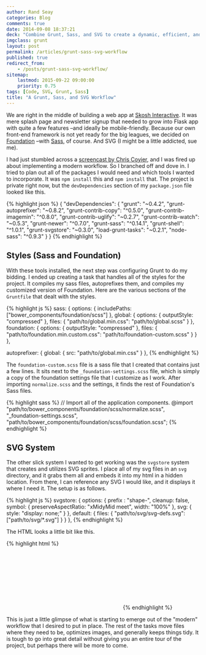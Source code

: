```yaml
---
author: Rand Seay
categories: Blog
comments: true
date: 2014-09-08 18:37:21
deck: "Combine Grunt, Sass, and SVG to create a dynamic, efficient, and intuitive development environment. Here's one way to do it."
imgclass: grunt
layout: post
permalink: /articles/grunt-sass-svg-workflow
published: true
redirect_from:
    - /posts/grunt-sass-svg-workflow/
sitemap:
    lastmod: 2015-09-22 09:00:00
    priority: 0.75
tags: [Code, SVG, Grunt, Sass]
title: "A Grunt, Sass, and SVG Workflow"
---
```


We are right in the middle of building a web app at [Skosh Interactive](https://skosh.io). It was mere splash page and newsletter signup that needed to grow into Flask app with quite a few features –and ideally be mobile-friendly<!--more-->. Because our own front-end framework is not yet ready for the big leagues, we decided on [Foundation](http://foundation.zurb.com) –with [Sass](http://sass-lang.com/), of course. And SVG (I might be a little addicted, sue me).

I had just stumbled across a [screencast by Chris Coyier](http://css-tricks.com/video-screencasts/screencast-134-tour-site-progress-built-jekyll-grunt-sass-svg-system/), and I was fired up about implementing a modern workflow. So I branched off and dove in. I tried to plan out all of the packages I would need and which tools I wanted to incorporate. It was `npm install` this and `npm install` that. The project is private right now, but the `devDependencies` section of my `package.json` file looked like this.

{% highlight json %}
{
    "devDependencies": {
        "grunt": "~0.4.2",
        "grunt-autoprefixer": "~0.8.2",
        "grunt-contrib-copy": "^0.5.0",
        "grunt-contrib-imagemin": "^0.8.0",
        "grunt-contrib-uglify": "~0.2.7",
        "grunt-contrib-watch": "~0.5.3",
        "grunt-newer": "^0.7.0",
        "grunt-sass": "^0.14.1",
        "grunt-shell": "^1.0.1",
        "grunt-svgstore": "~0.3.0",
        "load-grunt-tasks": "~0.2.1",
        "node-sass": "^0.9.3"
    }
}
{% endhighlight %}

## Styles (Sass and Foundation)

With these tools installed, the next step was configuring Grunt to do my bidding.  I ended up creating a task that handles all of the styles for the project. It compiles my sass files, autoprefixes them, and compiles my customized version of Foundation. Here are the various sections of the `Gruntfile` that dealt with the styles.

{% highlight js %}
sass: {
    options: {
        includePaths: ["bower_components/foundation/scss"]
    },
    global: {
        options: {
            outputStyle: "compressed"
        },
        files: {
            "path/to/global.min.css": "path/to/global.scss"
        }
    },
    foundation: {
        options: {
            outputStyle: "compressed"
        },
        files: {
            "path/to/foundation.min.custom.css": "path/to/foundation-custom.scss"
        }
    }
},

autoprefixer: {
    global: {
        src: "path/to/global.min.css"
    }
},
{% endhighlight %}

The `foundation-custom.scss` file is a sass file that I created that contains just a few lines. It sits next to the `_foundation-settings.scss` file, which is simply a copy of the foundation settings file that I customize as I work. After importing `normalize.scss` and the settings, it finds the rest of Foundation's Sass files.

{% highlight sass %}
// Import all of the application components.
@import
    "path/to/bower_components/foundation/scss/normalize.scss",
    "_foundation-settings.scss",
    "path/to/bower_components/foundation/scss/foundation.scss";
{% endhighlight %}

## SVG System

The other slick system I wanted to get working was the `svgstore` system that creates and utilizes SVG sprites. I place all of my svg files in an `svg` directory, and it grabs them all and embeds it into my html in a hidden location. From there, I can reference any SVG I would like, and it displays it where I need it. The setup is as follows.

{% highlight js %}
svgstore: {
    options: {
        prefix : "shape-",
        cleanup: false,
        symbol: {
            preserveAspectRatio: "xMidyMid meet",
            width: "100%"
        },
        svg: {
            style: "display: none;"
        }
    },
    default: {
        files: {
            "path/to/svg/svg-defs.svg": ["path/to/svg/*.svg"]
        }
    }
},
{% endhighlight %}

The HTML looks a little bit like this.

{% highlight html %}
<!-- This is where the svgs are placed, hidden -->
<div id="svg-defs"></div>

<!-- This is how you reference and display one of the svgs -->
<svg><use xlink:href="#name-of-shape" /></svg>
{% endhighlight %}

This is just a little glimpse of what is starting to emerge out of the "modern" workflow that I desired to put in place. The rest of the tasks move files where they need to be, optimizes images, and generally keeps things tidy. It is tough to go into great detail without giving you an entire tour of the project, but perhaps there will be more to come.